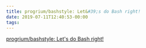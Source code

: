 ```yaml
---
title: progrium/bashstyle: Let&#39;s do Bash right!
date: 2019-07-11T12:40:53-00:00
tags:
---
```


[progrium/bashstyle: Let&#39;s do Bash right!](https://github.com/progrium/bashstyle)
